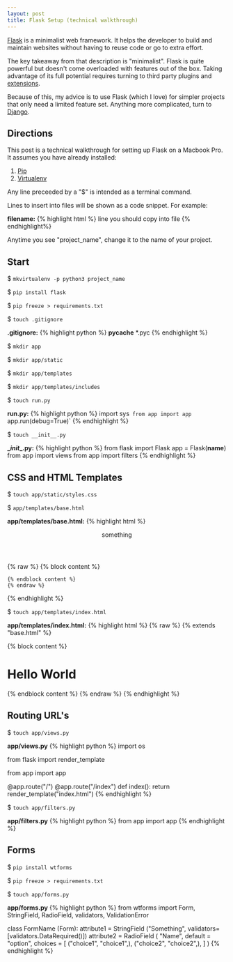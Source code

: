 ```yaml
---
layout: post
title: Flask Setup (technical walkthrough)
---
```


[Flask](http://flask.pocoo.org/ "Flask") is a minimalist web framework. It helps the developer to build and maintain websites without having to reuse code or go to extra effort. 

The key takeaway from that description is "minimalist". Flask is quite powerful but doesn't come overloaded with features out of the box. Taking advantage of its full potential requires turning to third party plugins and [extensions](http://flask.pocoo.org/extensions/ "extensions").

Because of this, my advice is to use Flask (which I love) for simpler projects that only need a limited feature set. Anything more complicated, turn to [Django](https://www.djangoproject.com/ "Django").

## Directions

This post is a technical walkthrough for setting up Flask on a Macbook Pro.  It assumes you have already installed: 
1. [Pip](https://pip.pypa.io/en/stable/installing/ "Pip")
2. [Virtualenv](https://virtualenv.pypa.io/en/stable/ "Virtualenv")

Any line preceeded by a "$" is intended as a terminal command. 

Lines to insert into files will be shown as a code snippet. For example:

**filename:**
{% highlight html %}
line you should copy into file 
{% endhighlight%}

Anytime you see "project_name", change it to the name of your project. 


## Start

$ `mkvirtualenv -p python3 project_name`

$ `pip install flask`

$ `pip freeze > requirements.txt`

$ `touch .gitignore`

**.gitignore:**
{% highlight python %}
__pycache__
*.pyc
{% endhighlight %}

$ `mkdir app`

$ `mkdir app/static`

$ `mkdir app/templates`

$ `mkdir app/templates/includes`

$ `touch run.py`

**run.py:**
{% highlight python %}
import sys`
from app import app`
app.run(debug=True)`
{% endhighlight %}

$ `touch __init__.py`

**\__init__.py:**
{% highlight python %}
from flask import Flask
app = Flask(__name__)
from app import views
from app import filters
{% endhighlight %}

## CSS and HTML Templates

$ `touch app/static/styles.css`

$ `app/templates/base.html`

**app/templates/base.html:**
{% highlight html %}
<!DOCTYPE html>
<html lang="en">
<head>
    <meta charset="UTF-8">
    <title>Document</title>
</head>
<body>
    <header>something</header>
    {% raw %}
    {% block content %}
        
    {% endblock content %}
    {% endraw %}
</body>
<footer></footer>
</html>
{% endhighlight %}

$ `touch app/templates/index.html`

**app/templates/index.html:**
{% highlight html %}
{% raw %}
{% extends "base.html" %}

{% block content %}
    <h1>Hello World</h1>
{% endblock content %} {% endraw %}
{% endhighlight %}

## Routing URL's

$ `touch app/views.py`

**app/views.py**
{% highlight python %}
import os

from flask import render_template

from app import app

@app.route("/")
@app.route("/index")
def index():
    return render_template("index.html")
{% endhighlight %}

$ `touch app/filters.py`

**app/filters.py**
{% highlight python %}
from app import app
{% endhighlight %}


## Forms

$ `pip install wtforms`

$ `pip freeze > requirements.txt`

$ `touch app/forms.py`

**app/forms.py**
{% highlight python %}
from wtforms import Form, StringField, RadioField, validators, ValidationError

class FormName (Form):
    attribute1 = StringField ("Something", validators=[validators.DataRequired()])
    attribute2 = RadioField ( "Name",
        default = "option",
        choices = [
            ("choice1", "choice1",),
            ("choice2", "choice2",),
        ]
    )
{% endhighlight %}
    





